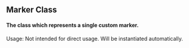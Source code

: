 ## Marker Class

#### The class which represents a single custom marker. 

Usage: Not intended for direct usage. Will be instantiated automatically.
